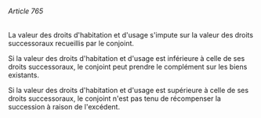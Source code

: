 ###### Article 765

La valeur des droits d'habitation et d'usage s'impute sur la valeur des droits successoraux recueillis par le conjoint.

Si la valeur des droits d'habitation et d'usage est inférieure à celle de ses droits successoraux, le conjoint peut prendre le complément sur les biens existants.

Si la valeur des droits d'habitation et d'usage est supérieure à celle de ses droits successoraux, le conjoint n'est pas tenu de récompenser la succession à raison de l'excédent.


